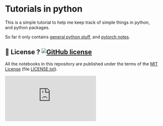 # Tutorials in python

This is a simple tutorial to help me keep track of simple things in python, and python packages.

So far it only contains [general python stuff](https://github.com/ThibaultGROUEIX/python_tuto/blob/master/python_tuto.md), and [pytorch notes](https://github.com/ThibaultGROUEIX/python_tuto/blob/master/pytorch_tuto.md).

## :scroll: License ? [![GitHub license](https://img.shields.io/github/license/Naereen/notebooks.svg)](https://github.com/thibaultgroueix/python_tuto/blob/master/LICENSE)
All the notebooks in this repository are published under the terms of the [MIT License](https://lbesson.mit-license.org/) (file [LICENSE.txt](LICENSE.txt)).



[![Analytics](https://ga-beacon.appspot.com/UA-91308638-2/github.com/ThibaultGROUEIX/python_tuto/readme.md?pixel)](https://github.com/ThibaultGROUEIX/python_tuto/)



